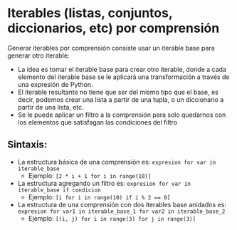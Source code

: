 Iterables (listas, conjuntos, diccionarios, etc) por comprensión
=================================================================

Generar iterables por comprensión consiste usar un iterable base para generar otro iterable:
* La idea es tomar el iterable base para crear otro iterable, donde a cada elemento del iterable base se le aplicará una transformación a través de una expresión de Python.
* El iterable resultante no tiene que ser del mismo tipo que el base, es decir, podemos crear una lista a partir de una tupla, o un diccionario a partir de una lista, etc.
* Se le puede aplicar un filtro a la comprensión para solo quedarnos con los elementos que satisfagan las condiciones del filtro

Sintaxis:
---------
* La estructura básica de una comprensión es: `expresion for var in iterable_base`
    * Ejemplo: `[2 * i + 1 for i in range(10)]`
* La estructura agregando un filtro es: `expresion for var in iterable_base if condicion`
    * Ejemplo: `[i for i in range(10) if i % 2 == 0]`
* La estructura de una comprensión con dos iterables base anidados es: `expresion for var1 in iterable_base_1 for var2 in iterable_base_2`
    * Ejemplo: `[(i, j) for i in range(3) for j in range(3)]`


